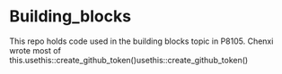 # Building_blocks

This repo holds code used in the building blocks topic in P8105. Chenxi wrote most of this.usethis::create_github_token()usethis::create_github_token()